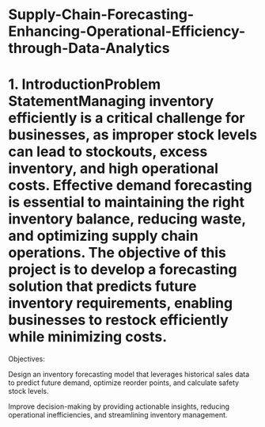 # Supply-Chain-Forecasting-Enhancing-Operational-Efficiency-through-Data-Analytics


# 1. IntroductionProblem StatementManaging inventory efficiently is a critical challenge for businesses, as improper stock levels can lead to stockouts, excess inventory, and high operational costs. Effective demand forecasting is essential to maintaining the right inventory balance, reducing waste, and optimizing supply chain operations. The objective of this project is to develop a forecasting solution that predicts future inventory requirements, enabling businesses to restock efficiently while minimizing costs.

Objectives:

Design an inventory forecasting model that leverages historical sales data to predict future demand, optimize reorder points, and calculate safety stock levels.

Improve decision-making by providing actionable insights, reducing operational inefficiencies, and streamlining inventory management.
